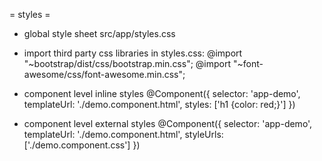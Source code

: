 = styles =

* global style sheet
src/app/styles.css

* import third party css libraries in styles.css:
@import "~bootstrap/dist/css/bootstrap.min.css";
@import "~font-awesome/css/font-awesome.min.css";

* component level inline styles
@Component({
  selector: 'app-demo',
  templateUrl: './demo.component.html',
  styles: ['h1 {color: red;}']
})

* component level external styles
@Component({
  selector: 'app-demo',
  templateUrl: './demo.component.html',
  styleUrls: ['./demo.component.css']
})
